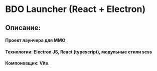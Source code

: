 # BDO Launcher (React + Electron)
## Описание:
#### Проект лаунчера для MMO
#### Технологии: Electron JS, React (typescript), модульные стили scss  
#### Компоновщик: Vite.

